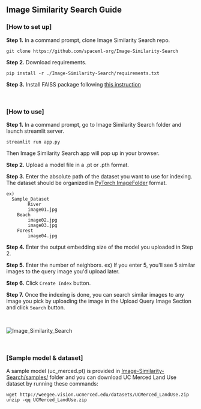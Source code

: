 ## Image Similarity Search Guide

### [How to set up]
**Step 1.** In a command prompt, clone Image Similarity Search repo.
```
git clone https://github.com/spaceml-org/Image-Similarity-Search
```

**Step 2.** Download requirements.
```
pip install -r ./Image-Similarity-Search/requirements.txt
```

**Step 3.** Install FAISS package following [this instruction](https://github.com/facebookresearch/faiss/blob/main/INSTALL.md)

&nbsp;

### [How to use]
**Step 1.** In a command prompt, go to Image Similarity Search folder and launch streamlit server.
```
streamlit run app.py
```
Then Image Similarity Search app will pop up in your browser.

**Step 2.** Upload a model file in a .pt or .pth format.

**Step 3.** Enter the absolute path of the dataset you want to use for indexing. The dataset should be organized in [PyTorch ImageFolder](https://pytorch.org/vision/stable/datasets.html#torchvision.datasets.ImageFolder) format.

```
ex)
  Sample_Dataset
        River
	    image01.jpg
	Beach
	    image02.jpg
	    image03.jpg
	Forest
	    image04.jpg
```

**Step 4.** Enter the output embedding size of the model you uploaded in Step 2.

**Step 5.** Enter the number of neighbors. 
ex) If you enter 5, you'll see 5 similar images to the query image you'd upload later.

**Step 6.** Click ```Create Index``` button.

**Step 7.** Once the indexing is done, you can search similar images to any image you pick by uploading the image in the Upload Query Image Section and click ```Search``` button.

&nbsp;

![Image_Similarity_Search](https://user-images.githubusercontent.com/66165810/133855102-272063ec-2a54-40e9-a655-90a20f39937b.gif)

&nbsp;

### **[Sample model & dataset]**

A sample model (uc_merced.pt) is provided in [Image-Similarity-Search/samples/](https://github.com/spaceml-org/Image-Similarity-Search/tree/master/samples) folder and you can download UC Merced Land Use dataset by running these commands:
```
wget http://weegee.vision.ucmerced.edu/datasets/UCMerced_LandUse.zip
unzip -qq UCMerced_LandUse.zip
```

